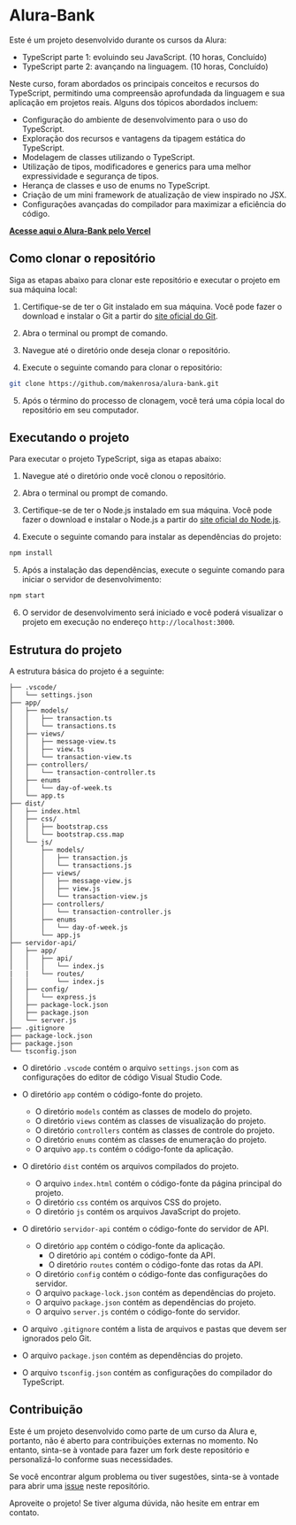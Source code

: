 # Alura-Bank

Este é um projeto desenvolvido durante os cursos da Alura:

- TypeScript parte 1: evoluindo seu JavaScript. (10 horas, Concluído)
- TypeScript parte 2: avançando na linguagem. (10 horas, Concluído)

Neste curso, foram abordados os principais conceitos e recursos do TypeScript, permitindo uma compreensão aprofundada da linguagem e sua aplicação em projetos reais. Alguns dos tópicos abordados incluem:

- Configuração do ambiente de desenvolvimento para o uso do TypeScript.
- Exploração dos recursos e vantagens da tipagem estática do TypeScript.
- Modelagem de classes utilizando o TypeScript.
- Utilização de tipos, modificadores e generics para uma melhor expressividade e segurança de tipos.
- Herança de classes e uso de enums no TypeScript.
- Criação de um mini framework de atualização de view inspirado no JSX.
- Configurações avançadas do compilador para maximizar a eficiência do código.

**[Acesse aqui o Alura-Bank pelo Vercel](https://alura-bank.vercel.app/)**

## Como clonar o repositório

Siga as etapas abaixo para clonar este repositório e executar o projeto em sua máquina local:

1. Certifique-se de ter o Git instalado em sua máquina. Você pode fazer o download e instalar o Git a partir do [site oficial do Git](https://git-scm.com/).

2. Abra o terminal ou prompt de comando.

3. Navegue até o diretório onde deseja clonar o repositório.

4. Execute o seguinte comando para clonar o repositório:

```bash
git clone https://github.com/makenrosa/alura-bank.git
```

5. Após o término do processo de clonagem, você terá uma cópia local do repositório em seu computador.

## Executando o projeto

Para executar o projeto TypeScript, siga as etapas abaixo:

1. Navegue até o diretório onde você clonou o repositório.

2. Abra o terminal ou prompt de comando.

3. Certifique-se de ter o Node.js instalado em sua máquina. Você pode fazer o download e instalar o Node.js a partir do [site oficial do Node.js](https://nodejs.org/).

4. Execute o seguinte comando para instalar as dependências do projeto:

```bash
npm install
```

5. Após a instalação das dependências, execute o seguinte comando para iniciar o servidor de desenvolvimento:

```bash
npm start
```

6. O servidor de desenvolvimento será iniciado e você poderá visualizar o projeto em execução no endereço `http://localhost:3000`.

## Estrutura do projeto

A estrutura básica do projeto é a seguinte:

```alura-bank/
├── .vscode/
│   └── settings.json
├── app/
│   ├── models/
│   │   ├── transaction.ts
│   │   └── transactions.ts
│   ├── views/
│   │   ├── message-view.ts
│   │   ├── view.ts
│   │   └── transaction-view.ts
│   ├── controllers/
│   │   └── transaction-controller.ts
│   ├── enums
│   │   └── day-of-week.ts
│   └── app.ts
├── dist/
│   ├── index.html
│   ├── css/
│   │   ├── bootstrap.css
│   │   └── bootstrap.css.map
│   └── js/
│       ├── models/
│       │   ├── transaction.js
│       │   └── transactions.js
│       ├── views/
│       │   ├── message-view.js
│       │   ├── view.js
│       │   └── transaction-view.js
│       ├── controllers/
│       │   └── transaction-controller.js
│       ├── enums
│       │   └── day-of-week.js
│       └── app.js
├── servidor-api/
│   ├── app/
│   │   ├── api/
│   │   │   └── index.js
|   |   └── routes/
│   │       └── index.js
│   ├── config/
│   │   └── express.js
│   ├── package-lock.json
│   ├── package.json
│   └── server.js
├── .gitignore
├── package-lock.json
├── package.json
└── tsconfig.json
```

- O diretório `.vscode` contém o arquivo `settings.json` com as configurações do editor de código Visual Studio Code.

- O diretório `app` contém o código-fonte do projeto.
    - O diretório `models` contém as classes de modelo do projeto.
    - O diretório `views` contém as classes de visualização do projeto.
    - O diretório `controllers` contém as classes de controle do projeto.
    - O diretório `enums` contém as classes de enumeração do projeto.
    - O arquivo `app.ts` contém o código-fonte da aplicação.   

- O diretório `dist` contém os arquivos compilados do projeto.
    - O arquivo `index.html` contém o código-fonte da página principal do projeto.
    - O diretório `css` contém os arquivos CSS do projeto.
    - O diretório `js` contém os arquivos JavaScript do projeto.

- O diretório `servidor-api` contém o código-fonte do servidor de API.
    - O diretório `app` contém o código-fonte da aplicação.
        - O diretório `api` contém o código-fonte da API.
        - O diretório `routes` contém o código-fonte das rotas da API.
    - O diretório `config` contém o código-fonte das configurações do servidor.
    - O arquivo `package-lock.json` contém as dependências do projeto.
    - O arquivo `package.json` contém as dependências do projeto.
    - O arquivo `server.js` contém o código-fonte do servidor.

- O arquivo `.gitignore` contém a lista de arquivos e pastas que devem ser ignorados pelo Git.

- O arquivo `package.json` contém as dependências do projeto.

- O arquivo `tsconfig.json` contém as configurações do compilador do TypeScript.

## Contribuição

Este é um projeto desenvolvido como parte de um curso da Alura e, portanto, não é aberto para contribuições externas no momento. No entanto, sinta-se à vontade para fazer um fork deste repositório e personalizá-lo conforme suas necessidades.

Se você encontrar algum problema ou tiver sugestões, sinta-se à vontade para abrir uma [issue](https://github.com/makenrosa/alura-bank/issues) neste repositório.

Aproveite o projeto! Se tiver alguma dúvida, não hesite em entrar em contato.
